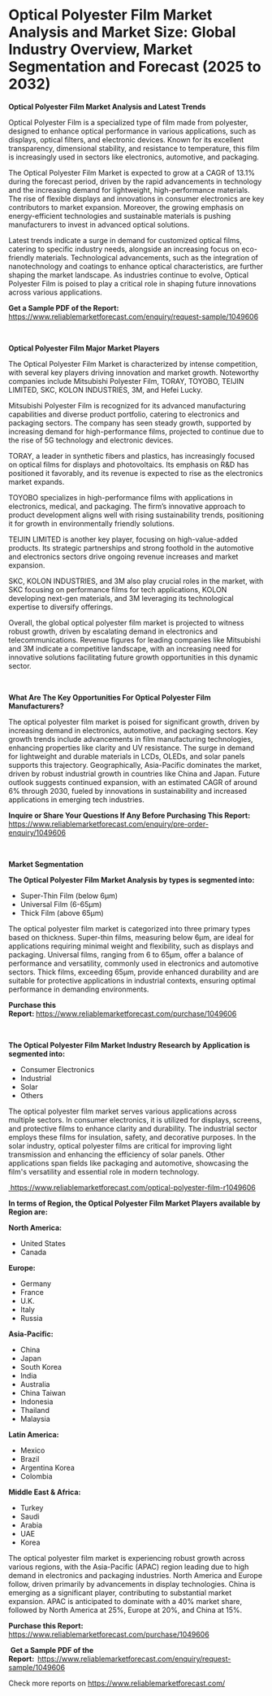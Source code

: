 <p><h1>Optical Polyester Film Market Analysis and Market Size: Global Industry Overview, Market Segmentation and Forecast (2025 to 2032)</h1></p><p><strong>Optical Polyester Film Market Analysis and Latest Trends</strong></p>
<p><p>Optical Polyester Film is a specialized type of film made from polyester, designed to enhance optical performance in various applications, such as displays, optical filters, and electronic devices. Known for its excellent transparency, dimensional stability, and resistance to temperature, this film is increasingly used in sectors like electronics, automotive, and packaging. </p><p>The Optical Polyester Film Market is expected to grow at a CAGR of 13.1% during the forecast period, driven by the rapid advancements in technology and the increasing demand for lightweight, high-performance materials. The rise of flexible displays and innovations in consumer electronics are key contributors to market expansion. Moreover, the growing emphasis on energy-efficient technologies and sustainable materials is pushing manufacturers to invest in advanced optical solutions.</p><p>Latest trends indicate a surge in demand for customized optical films, catering to specific industry needs, alongside an increasing focus on eco-friendly materials. Technological advancements, such as the integration of nanotechnology and coatings to enhance optical characteristics, are further shaping the market landscape. As industries continue to evolve, Optical Polyester Film is poised to play a critical role in shaping future innovations across various applications.</p></p>
<p><strong>Get a Sample PDF of the Report:&nbsp;</strong> <a href="https://www.reliablemarketforecast.com/enquiry/request-sample/1049606?utm_campaign=1169&utm_medium=2&utm_source=Github&utm_content=ia&utm_term=30012025&utm_id=optical-polyester-film">https://www.reliablemarketforecast.com/enquiry/request-sample/1049606</a></p>
<p>&nbsp;</p>
<p><strong>Optical Polyester Film Major Market Players</strong></p>
<p><p>The Optical Polyester Film Market is characterized by intense competition, with several key players driving innovation and market growth. Noteworthy companies include Mitsubishi Polyester Film, TORAY, TOYOBO, TEIJIN LIMITED, SKC, KOLON INDUSTRIES, 3M, and Hefei Lucky. </p><p>Mitsubishi Polyester Film is recognized for its advanced manufacturing capabilities and diverse product portfolio, catering to electronics and packaging sectors. The company has seen steady growth, supported by increasing demand for high-performance films, projected to continue due to the rise of 5G technology and electronic devices.</p><p>TORAY, a leader in synthetic fibers and plastics, has increasingly focused on optical films for displays and photovoltaics. Its emphasis on R&D has positioned it favorably, and its revenue is expected to rise as the electronics market expands.</p><p>TOYOBO specializes in high-performance films with applications in electronics, medical, and packaging. The firm’s innovative approach to product development aligns well with rising sustainability trends, positioning it for growth in environmentally friendly solutions.</p><p>TEIJIN LIMITED is another key player, focusing on high-value-added products. Its strategic partnerships and strong foothold in the automotive and electronics sectors drive ongoing revenue increases and market expansion.</p><p>SKC, KOLON INDUSTRIES, and 3M also play crucial roles in the market, with SKC focusing on performance films for tech applications, KOLON developing next-gen materials, and 3M leveraging its technological expertise to diversify offerings.</p><p>Overall, the global optical polyester film market is projected to witness robust growth, driven by escalating demand in electronics and telecommunications. Revenue figures for leading companies like Mitsubishi and 3M indicate a competitive landscape, with an increasing need for innovative solutions facilitating future growth opportunities in this dynamic sector.</p></p>
<p>&nbsp;</p>
<p><strong>What Are The Key Opportunities For Optical Polyester Film Manufacturers?</strong></p>
<p><p>The optical polyester film market is poised for significant growth, driven by increasing demand in electronics, automotive, and packaging sectors. Key growth trends include advancements in film manufacturing technologies, enhancing properties like clarity and UV resistance. The surge in demand for lightweight and durable materials in LCDs, OLEDs, and solar panels supports this trajectory. Geographically, Asia-Pacific dominates the market, driven by robust industrial growth in countries like China and Japan. Future outlook suggests continued expansion, with an estimated CAGR of around 6% through 2030, fueled by innovations in sustainability and increased applications in emerging tech industries.</p></p>
<p><strong>Inquire or Share Your Questions If Any Before Purchasing This Report:</strong> <a href="https://www.reliablemarketforecast.com/enquiry/pre-order-enquiry/1049606?utm_campaign=1169&utm_medium=2&utm_source=Github&utm_content=ia&utm_term=30012025&utm_id=optical-polyester-film">https://www.reliablemarketforecast.com/enquiry/pre-order-enquiry/1049606</a></p>
<p>&nbsp;</p>
<p><strong>Market Segmentation</strong></p>
<p><strong>The Optical Polyester Film Market Analysis by types is segmented into:</strong></p>
<p><ul><li>Super-Thin Film (below 6μm)</li><li>Universal Film (6-65μm)</li><li>Thick Film (above 65μm)</li></ul></p>
<p><p>The optical polyester film market is categorized into three primary types based on thickness. Super-thin films, measuring below 6μm, are ideal for applications requiring minimal weight and flexibility, such as displays and packaging. Universal films, ranging from 6 to 65μm, offer a balance of performance and versatility, commonly used in electronics and automotive sectors. Thick films, exceeding 65μm, provide enhanced durability and are suitable for protective applications in industrial contexts, ensuring optimal performance in demanding environments.</p></p>
<p><strong>Purchase this Report:&nbsp;</strong><a href="https://www.reliablemarketforecast.com/purchase/1049606?utm_campaign=1169&utm_medium=2&utm_source=Github&utm_content=ia&utm_term=30012025&utm_id=optical-polyester-film">https://www.reliablemarketforecast.com/purchase/1049606</a></p>
<p>&nbsp;</p>
<p><strong>The Optical Polyester Film Market Industry Research by Application is segmented into:</strong></p>
<p><ul><li>Consumer Electronics</li><li>Industrial</li><li>Solar</li><li>Others</li></ul></p>
<p><p>The optical polyester film market serves various applications across multiple sectors. In consumer electronics, it is utilized for displays, screens, and protective films to enhance clarity and durability. The industrial sector employs these films for insulation, safety, and decorative purposes. In the solar industry, optical polyester films are critical for improving light transmission and enhancing the efficiency of solar panels. Other applications span fields like packaging and automotive, showcasing the film's versatility and essential role in modern technology.</p></p>
<p><a href="https://www.reliablemarketforecast.com/optical-polyester-film-r1049606?utm_campaign=1169&utm_medium=2&utm_source=Github&utm_content=ia&utm_term=30012025&utm_id=optical-polyester-film">&nbsp;https://www.reliablemarketforecast.com/optical-polyester-film-r1049606</a></p>
<p><strong>In terms of Region, the Optical Polyester Film Market Players available by Region are:</strong></p>
<p>
    <p> <strong> North America: </strong>
        <ul>
            <li>United States</li>
            <li>Canada</li>
        </ul>
        </p> 
    <p> <strong> Europe: </strong>
        <ul>
            <li>Germany</li>
            <li>France</li>
            <li>U.K.</li>
            <li>Italy</li>
            <li>Russia</li>
        </ul>
        </p> 
    <p> <strong> Asia-Pacific: </strong>
        <ul>
            <li>China</li>
            <li>Japan</li>
            <li>South Korea</li>
            <li>India</li>
            <li>Australia</li>
            <li>China Taiwan</li>
            <li>Indonesia</li>
            <li>Thailand</li>
            <li>Malaysia</li>
        </ul>
        </p> 
    <p> <strong> Latin America: </strong>
        <ul>
            <li>Mexico</li>
            <li>Brazil</li>
            <li>Argentina Korea</li>
            <li>Colombia</li>
        </ul>
        </p> 
    <p> <strong> Middle East & Africa: </strong>
        <ul>
            <li>Turkey</li>
            <li>Saudi</li>
            <li>Arabia</li>
            <li>UAE</li>
            <li>Korea</li>
        </ul>
    </p>
    </p>
<p><p>The optical polyester film market is experiencing robust growth across various regions, with the Asia-Pacific (APAC) region leading due to high demand in electronics and packaging industries. North America and Europe follow, driven primarily by advancements in display technologies. China is emerging as a significant player, contributing to substantial market expansion. APAC is anticipated to dominate with a 40% market share, followed by North America at 25%, Europe at 20%, and China at 15%.</p></p>
<p><strong>Purchase this Report: </strong><a href="https://www.reliablemarketforecast.com/purchase/1049606?utm_campaign=1169&utm_medium=2&utm_source=Github&utm_content=ia&utm_term=30012025&utm_id=optical-polyester-film">https://www.reliablemarketforecast.com/purchase/1049606</a></p>
<p>&nbsp;<strong>Get a Sample PDF of the Report:&nbsp;&nbsp;</strong><a href="https://www.reliablemarketforecast.com/enquiry/request-sample/1049606?utm_campaign=1169&utm_medium=2&utm_source=Github&utm_content=ia&utm_term=30012025&utm_id=optical-polyester-film">https://www.reliablemarketforecast.com/enquiry/request-sample/1049606</a></p>
<p><strong></strong></p>
<p>Check more reports on <a href="https://www.reliablemarketforecast.com/?utm_campaign=1169&utm_medium=2&utm_source=Github&utm_content=ia&utm_term=30012025&utm_id=optical-polyester-film">https://www.reliablemarketforecast.com/</a></p>